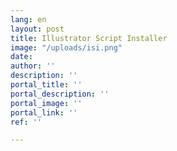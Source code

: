 ```yaml
---
lang: en
layout: post
title: Illustrator Script Installer
image: "/uploads/isi.png"
date: 
author: ''
description: ''
portal_title: ''
portal_description: ''
portal_image: ''
portal_link: ''
ref: ''

---
```

